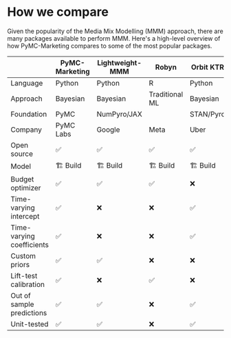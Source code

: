 # How we compare

Given the popularity of the Media Mix Modelling (MMM) approach, there are many packages available to perform MMM. Here's a high-level overview of how PyMC-Marketing compares to some of the most popular packages.

|            | PyMC-Marketing      | Lightweight-MMM | Robyn                 | Orbit KTR | Recast              |
|------------|---------------------|-----------------|-----------------------|-----------|---------------------|
| Language   | Python              | Python          | R                     | Python    | R                   |
| Approach | Bayesian            | Bayesian        |  Traditional ML    | Bayesian | Bayesian    |
| Foundation | PyMC                | NumPyro/JAX     |                       | STAN/Pyro | STAN                |
| Company    | PyMC Labs           | Google          | Meta                  | Uber      | Recast              |
| Open source| ✅                  | ✅              | ✅                    | ✅       | ❌                 |
| Model   | 🏗️ Build            | 🏗️ Build        |  🏗️ Build       | 🏗️ Build        | 🛒 Buy               |
| Budget optimizer | ✅ | ✅ |   ✅        |   ❌        |    ✅                  |
| Time-varying intercept | ✅ | ❌ | ❌ | ✅ | ✅ |
| Time-varying coefficients |  ✅ | ❌ | ❌ | ✅ | ✅ |
| Custom priors | ✅ | ✅ | ❌ | ❌ | ✅ |
| Lift-test calibration | ✅  | ❌ | ✅ | ❌ | ✅ |
| Out of sample predictions | ✅ | ✅ | ❌ | ✅ | ✅ |
| Unit-tested | ✅ | ✅ | ❌ | ✅ | ✅ |
